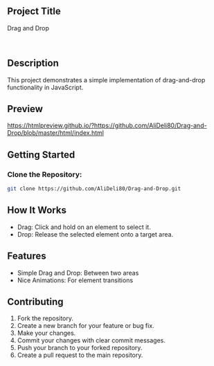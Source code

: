 ## Project Title

Drag and Drop

<br>

## Description

This project demonstrates a simple implementation of drag-and-drop functionality in JavaScript.

## Preview

https://htmlpreview.github.io/?https://github.com/AliDeli80/Drag-and-Drop/blob/master/html/index.html

## Getting Started

### Clone the Repository:

  ```sh
  git clone https://github.com/AliDeli80/Drag-and-Drop.git
  ```

## How It Works

- Drag: Click and hold on an element to select it.
- Drop: Release the selected element onto a target area.

## Features

- Simple Drag and Drop: Between two areas
- Nice Animations: For element transitions

## Contributing
1.  Fork the repository.
2.  Create a new branch for your feature or bug fix.
3.  Make your changes.
4.  Commit your changes with clear commit messages.
5.  Push your branch to your forked repository.
6.  Create a pull request to the main repository.   
